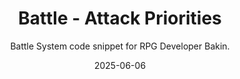 ---
title: Battle - Attack Priorities
subtitle: Battle System code snippet for RPG Developer Bakin.
date: 2025-06-06
time: 15:32
thumbnail: images/code_snippet_thumb.png
github_link: https://github.com/Meringue-Rouge/bakin-battle-system-snippets/blob/main/Attack%20Priority.md
content: |
  - **This code snippet makes attacks with the tag #highpriority to go first in the turn order. If multiple characters use attacks with the tag #highpriority, they are sorted by speed.**
  - このコード・スニペットは、#highpriorityのタグが付いた攻撃をターン順で最初に行うようにする。 複数のキャラクターが#highpriorityタグを持つ攻撃を使用した場合、それらはスピード順にソートされる。
---